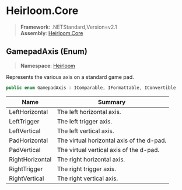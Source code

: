 # Heirloom.Core

> **Framework**: .NETStandard,Version=v2.1  
> **Assembly**: [Heirloom.Core][0]

## GamepadAxis (Enum)

> **Namespace**: [Heirloom][0]

Represents the various axis on a standard game pad.

```cs
public enum GamepadAxis : IComparable, IFormattable, IConvertible
```

| Name            | Summary                                   |
|-----------------|-------------------------------------------|
| LeftHorizontal  | The left horizontal axis.                 |
| LeftTrigger     | The left trigger axis.                    |
| LeftVertical    | The left vertical axis.                   |
| PadHorizontal   | The virtual horizontal axis of the d-pad. |
| PadVertical     | The virtual vertical axis of the d-pad.   |
| RightHorizontal | The right horizontal axis.                |
| RightTrigger    | The right trigger axis.                   |
| RightVertical   | The right vertical axis.                  |

[0]: ../../Heirloom.Core.md
